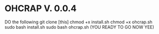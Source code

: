 # OHCRAP V. 0.0.4
DO the following
git clone [this]
chmod +x install.sh
chmod +x ohcrap.sh
sudo bash install.sh
sudo bash ohcrap.sh
(YOU READY TO GO NOW YEE)
